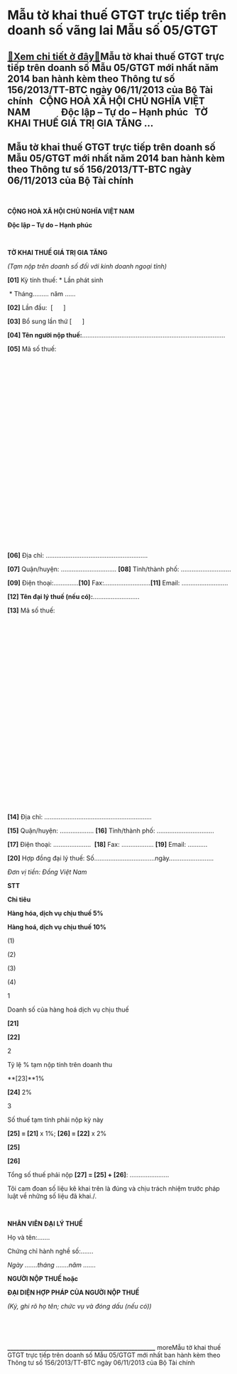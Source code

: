Mẫu tờ khai thuế GTGT trực tiếp trên doanh số vãng lai Mẫu số 05/GTGT
=====================================================================

[:gift:Xem chi tiết ở đây:gift:](https://hddtvn.com/mau-to-khai-thue-gtgt-truc-tiep-tren-doanh-so-vang-lai-mau-so-05-gtgt/)Mẫu tờ khai thuế GTGT trực tiếp trên doanh số Mẫu 05/GTGT mới nhất năm 2014 ban hành kèm theo Thông tư số 156/2013/TT-BTC ngày 06/11/2013 của Bộ Tài chính   CỘNG HOÀ XÃ HỘI CHỦ NGHĨA VIỆT NAM              Độc lập – Tự do – Hạnh phúc   TỜ KHAI THUẾ GIÁ TRỊ GIA TĂNG …
--------------------------------------------------------------------------------------------------------------------------------------------------------------------------------------------------------------------------------------------------------------------------



Mẫu tờ khai thuế GTGT trực tiếp trên doanh số Mẫu 05/GTGT mới nhất năm 2014 ban hành kèm theo Thông tư số 156/2013/TT-BTC ngày 06/11/2013 của Bộ Tài chính
------------------------------------------------------------------------------------------------------------------------------------------------------------


 



**CỘNG HOÀ XÃ HỘI CHỦ NGHĨA VIỆT NAM**   

**Độc lập – Tự do – Hạnh phúc**  

    

  
  

**TỜ KHAI THUẾ GIÁ TRỊ GIA TĂNG**  

*(Tạm nộp trên doanh số đối với kinh doanh ngoại tỉnh)*  

**[01]** Kỳ tính thuế: * Lần phát sinh  

  * Tháng……… năm ……




**[02]** Lần đầu:  [      ]

**[03]** Bổ sung lần thứ [      ]




**[04] Tên người nộp thuế:**……………………………………………………………………..






**[05]** Mã số thuế:

 

 

 

 

 

 

 

 

 

 

 

 

 

 



**[06]** Địa chỉ: …………………………………………………  

**[07]** Quận/huyện: …………………………. **[08]** Tỉnh/thành phố: ……………………….  

**[09]** Điện thoại:…………..**[10]** Fax:……………………..**[11]** Email: ……………………..  

**[12] Tên đại lý thuế (nếu có):**……………………..






**[13]** Mã số thuế:

 

 

 

 

 

 

 

 

 

 

 

 

 

 



**[14]** Địa chỉ: ……………………………………………………  

**[15]** Quận/huyện: ………………. **[16]** Tỉnh/thành phố: …………………………..  

**[17]** Điện thoại: …………………  **[18]** Fax: ……………… **[19]** Email: ………..  

**[20]** Hợp đồng đại lý thuế: Số…………………………….ngày…………………….



*Đơn vị tiền: Đồng Việt Nam*




**STT**

**Chỉ tiêu**

**Hàng hóa, dịch vụ chịu thuế 5%**

**Hàng hoá, dịch vụ chịu thuế 10%**



(1)

(2)

(3)

(4)



1

Doanh số của hàng hoá dịch vụ chịu thuế

**[21]**

**[22]**



2

Tỷ lệ % tạm nộp tính trên doanh thu

**[23]**1%

**[24]** 2%



3

Số thuế tạm tính phải nộp kỳ này  

**[25] = [21]** x 1%; **[26] = [22]** x 2%

**[25]**

**[26]**



Tổng số thuế phải nộp **[27] = [25] + [26]**: ………………….  

Tôi cam đoan số liệu kê khai trên là đúng và chịu trách nhiệm trước pháp luật về những số liệu đã khai./.






   

**NHÂN VIÊN ĐẠI LÝ THUẾ**

Họ và tên:…….  

 Chứng chỉ hành nghề số:…….






*Ngày …….tháng …….năm …….*



**NGƯỜI NỘP THUẾ hoặc**   

**ĐẠI DIỆN HỢP PHÁP CỦA NGƯỜI NỘP THUẾ**



*(Ký, ghi rõ họ tên; chức vụ và đóng dấu (nếu có))*







   

 



**\_\_\_\_\_\_\_\_\_\_\_\_\_\_\_\_\_\_\_\_\_\_\_\_\_\_\_\_\_\_\_\_\_\_\_\_\_\_\_\_\_\_\_\_\_\_\_\_\_\_**
moreMẫu tờ khai thuế GTGT trực tiếp trên doanh số Mẫu 05/GTGT mới nhất ban hành kèm theo Thông tư số 156/2013/TT-BTC ngày 06/11/2013 của Bộ Tài chính

